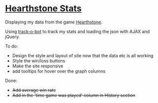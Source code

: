 # [Hearthstone Stats](https://leannethng.com/hearthstone_stats)

Displaying my data from the game [Hearthstone](https://us.battle.net/hearthstone/en/).

Using [track-o-bot](https://trackobot.com) to track my stats and loading the json with AJAX and jQuery.

To do:

- Design the style and layout of site now that the data etc is all working
- Style the win/loss buttons
- Make the site responsive
- add tooltips for hover over the graph columns

Done:

- ~~Add average win rate~~
- ~~Add in the 'time game was played' column in History section~~
